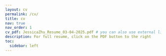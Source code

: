 ```yaml
---
layout: cv
permalink: /cv/
title: cv
nav: true
nav_order: 1
cv_pdf: JessicaZhu_Resume_03-04-2025.pdf # you can also use external links here
description: For full resume, click on the PDF button to the right
toc:
  sidebar: left
---
```

